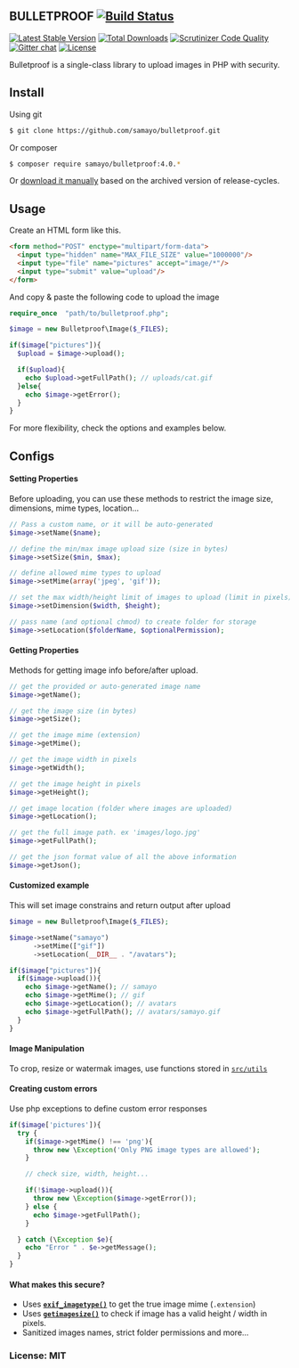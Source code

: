 ## BULLETPROOF [![Build Status](https://travis-ci.org/samayo/bulletproof.svg?branch=master)](https://travis-ci.org/samayo/bulletproof.svg?branch=master)

[![Latest Stable Version](https://poser.pugx.org/samayo/bulletproof/v/stable.svg?format=flat-square)](https://packagist.org/packages/samayo/bulletproof) [![Total Downloads](https://poser.pugx.org/samayo/bulletproof/downloads?format=flat-square)](https://packagist.org/packages/samayo/bulletproof?format=flat-square) [![Scrutinizer Code Quality](https://scrutinizer-ci.com/g/samayo/bulletproof/badges/quality-score.png?b=master)](https://scrutinizer-ci.com/g/samayo/bulletproof/?branch=master)  [![Gitter chat](https://img.shields.io/badge/gitter-join--chat-blue.svg)](https://gitter.im/fastpress/fastpress) [![License](https://poser.pugx.org/samayo/bulletproof/license)](https://packagist.org/packages/fastpress/framework)

Bulletproof is a single-class library to upload images in PHP with security.

Install
-----

Using git
```bash
$ git clone https://github.com/samayo/bulletproof.git
```
Or composer
```bash
$ composer require samayo/bulletproof:4.0.*
```
Or [download it manually][bulletproof_archive] based on the archived version of release-cycles.

Usage
-----

Create an HTML form like this.
```html
<form method="POST" enctype="multipart/form-data">
  <input type="hidden" name="MAX_FILE_SIZE" value="1000000"/>
  <input type="file" name="pictures" accept="image/*"/>
  <input type="submit" value="upload"/>
</form>
```
And copy & paste the following code to upload the image
```php
require_once  "path/to/bulletproof.php";

$image = new Bulletproof\Image($_FILES);

if($image["pictures"]){
  $upload = $image->upload();

  if($upload){
    echo $upload->getFullPath(); // uploads/cat.gif
  }else{
    echo $image->getError();
  }
}
```
For more flexibility, check the options and examples below.


Configs
-----

#### Setting Properties
Before uploading, you can use these methods to restrict the image size, dimensions, mime types, location...
```php  
// Pass a custom name, or it will be auto-generated
$image->setName($name);

// define the min/max image upload size (size in bytes)
$image->setSize($min, $max);

// define allowed mime types to upload
$image->setMime(array('jpeg', 'gif'));

// set the max width/height limit of images to upload (limit in pixels)
$image->setDimension($width, $height);

// pass name (and optional chmod) to create folder for storage
$image->setLocation($folderName, $optionalPermission);
```

#### Getting Properties
Methods for getting image info before/after upload.
```php
// get the provided or auto-generated image name
$image->getName();

// get the image size (in bytes)
$image->getSize();

// get the image mime (extension)
$image->getMime();

// get the image width in pixels
$image->getWidth();

// get the image height in pixels
$image->getHeight();

// get image location (folder where images are uploaded)
$image->getLocation();

// get the full image path. ex 'images/logo.jpg'
$image->getFullPath();

// get the json format value of all the above information
$image->getJson();
```

#### Customized example
This will set image constrains and return output after upload
```php
$image = new Bulletproof\Image($_FILES);

$image->setName("samayo")
      ->setMime(["gif"])
      ->setLocation(__DIR__ . "/avatars");

if($image["pictures"]){
  if($image->upload()){
    echo $image->getName(); // samayo
    echo $image->getMime(); // gif
    echo $image->getLocation(); // avatars
    echo $image->getFullPath(); // avatars/samayo.gif
  }
}
```

#### Image Manipulation
To crop, resize or watermak images, use functions stored in [`src/utils`][utils]

#### Creating custom errors
Use php exceptions to define custom error responses
```php
if($image['pictures']){
  try {
    if($image->getMime() !== 'png'){
      throw new \Exception('Only PNG image types are allowed');
    }

    // check size, width, height...

    if(!$image->upload()){
      throw new \Exception($image->getError());
    } else {
      echo $image->getFullPath();
    }

  } catch (\Exception $e){
    echo "Error " . $e->getMessage();
  }
}
```

#### What makes this secure?  
* Uses **[`exif_imagetype()`][exif_imagetype_link]** to get the true image mime (`.extension`)
* Uses **[`getimagesize()`][getimagesize_link]** to check if image has a valid height / width in pixels.
* Sanitized images names, strict folder permissions and more...

### License: MIT
[utils]: https://github.com/samayo/bulletproof/tree/master/src/utils
[bulletproof_archive]: http://github.com/samayo/bulletproof/releases
[exif_imagetype_link]: http://php.net/manual/de/function.exif-imagetype.php
[getimagesize_link]: http://php.net/manual/en/function.getimagesize.php
